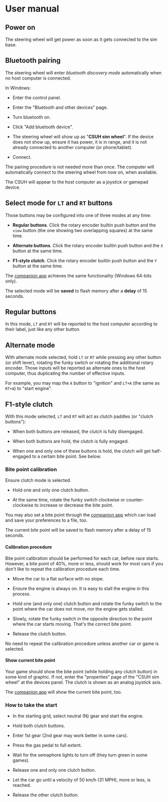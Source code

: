 # User manual

## Power on

The steering wheel will get power as soon as it gets connected to the sim base.

## Bluetooth pairing

The steering wheel will enter *bluetooth discovery mode* automatically when no host computer is connected.

In Windows:

- Enter the control panel.

- Enter the "Bluetooth and other devices" page.

- Turn bluetooth on.

- Click "Add bluetooth device".

- The steering wheel will show up as "**CSUH sim wheel**". If the device does not show up, ensure it has power, it is in range, and it is not already connected to another computer (or phone/tablet).

- Connect.

The pairing procedure is not needed more than once. The computer will automatically connect to the steering wheel from now on, when available.

The CSUH will appear to the host computer as a joystick or gamepad device.

## Select mode for `LT` and `RT` buttons

Those buttons may be configured into one of three modes at any time:

- **Regular buttons**. Click the rotary encoder builtin push button and the `view` button (the one showing two overlapping squares) at the same time.

- **Alternate buttons**. Click the rotary encoder builtin push button and the `X` button at the same time.

- **F1-style clutch**. Click the rotary encoder builtin push button and the `Y` button at the same time.

The [companion app][ref1] achieves the same functionality (Windows 64-bits only).

The selected mode will be **saved** to flash memory after a **delay** of 15 seconds.

## Regular buttons

In this mode, `LT` and `RT` will be reported to the host computer according to their label, just like any other button.

## Alternate mode

With alternate mode selected, hold `LT` or `RT` while pressing any other button (or shift lever), rotating the funky switch or rotating the additional rotary encoder. Those inputs will be reported as alternate ones to the host computer, thus duplicating the number of effective inputs.

For example, you may map the `A` button to "ignition" and `LT+A` (the same as `RT+A`) to "start engine".

## F1-style clutch

With this mode selected, `LT` and `RT` will act as clutch paddles (or "clutch buttons"):

- When both buttons are released, the clutch is fully disengaged.

- When both buttons are hold, the clutch is fully engaged.

- When one and only one of these buttons is hold, the clutch will get half-engaged to a certain bite point. See below.

### Bite point calibration

Ensure clutch mode is selected.

- Hold one and only one clutch button.

- At the same time, rotate the funky switch clockwise or counter-clockwise to increase or decrease the bite point.

You may also set a bite point through the [companion app][ref1] which can load and save your preferences to a file, too.

The current bite point will be saved to flash memory after a delay of 15 seconds.

#### Calibration procedure

Bite point calibration should be performed for each car, before race starts. However, a bite point of 40%, more or less, should work for most cars if you don't like to repeat the calibration procedure each time.

- Move the car to a flat surface with no slope.

- Ensure the engine is always on. It is easy to stall the engine in this process.

- Hold one (and only one) clutch button and rotate the funky switch to the point where the car does not move, nor the engine gets stalled.

- Slowly, rotate the funky switch in the opposite direction to the point where the car starts moving. That's the correct bite point.

- Release the clutch button.

No need to repeat the calibration procedure unless another car or game is selected.

#### Show current bite point

Your game should show the bite point (while holding any clutch button) in some kind of graphic. If not, enter the "properties" page of the "CSUH sim wheel" at the devices panel. The clutch is shown as an analog joystick axis.

The [companion app][ref1] will show the current bite point, too.

### How to take the start

- In the starting grid, select neutral (N) gear and start the engine.

- Hold both clutch buttons.

- Enter 1st gear (2nd gear may work better in some cars).

- Press the gas pedal to full extent.

- Wait for the semaphore lights to turn off (they turn green in some games).

- Release one and only one clutch button.

- Let the car go until a velocity of 50 km/h (31 MPH), more or less, is reached.

- Release the other clutch button.

[ref1]: https://github.com/afpineda/SimWheelESP32Config
